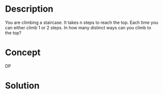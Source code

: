 # Description
You are climbing a staircase. It takes n steps to reach the top. Each time you can either climb 1 or 2 steps. In how many distinct ways can you climb to the top?
# Concept
DP

# Solution

```

```

